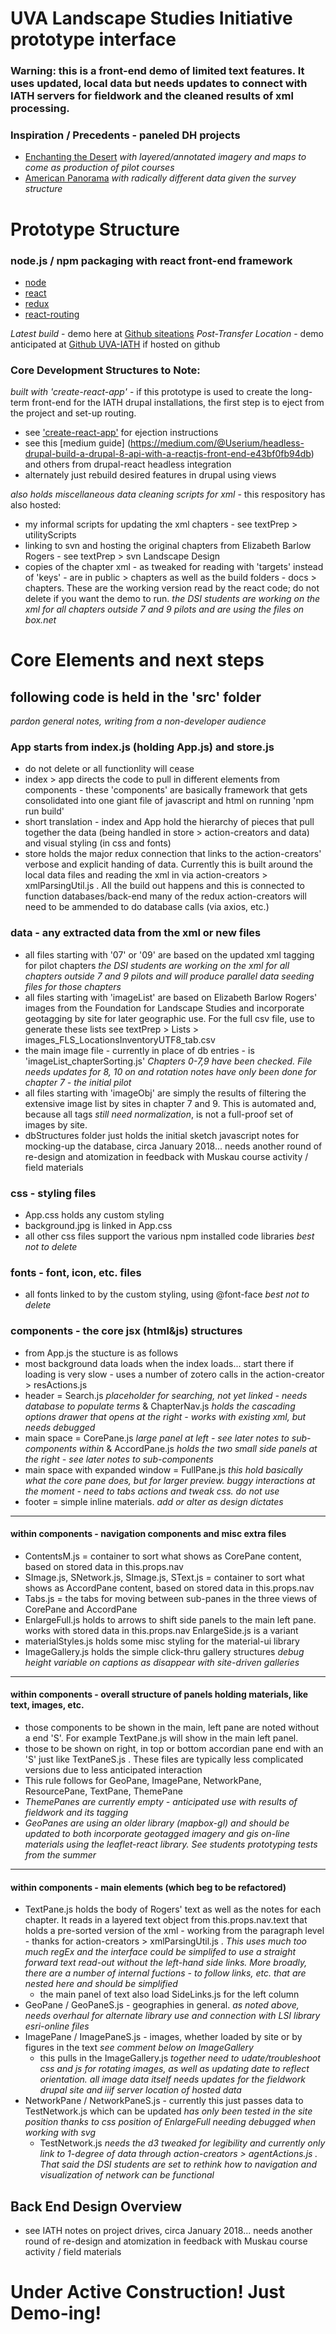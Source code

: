 # UVA Landscape Studies Initiative prototype interface

### Warning: this is a front-end demo of limited text features. It uses updated, local data but needs updates to connect with IATH servers for fieldwork and the cleaned results of xml processing.

### Inspiration / Precedents - paneled DH projects
+ [Enchanting the Desert](http://www.enchantingthedesert.com/home/) *with layered/annotated imagery and maps to come as production of pilot courses*
+ [American Panorama](http://dsl.richmond.edu/panorama/) *with radically different data given the survey structure*

# Prototype Structure
### node.js / npm packaging with react front-end framework
+ [node](https://nodejs.org/)
+ [react](https://reactjs.org/)
+ [redux](https://redux.js.org/)
+ [react-routing](https://reacttraining.com/react-router/)


*Latest build* - demo here at [Github siteations](https://siteations.github.io/uva-lsi/)
*Post-Transfer Location* - demo anticipated at [Github UVA-IATH](https://UVA-IATH.github.io/uva-lsi/) if hosted on github

### Core Development Structures to Note: 

*built with 'create-react-app'* - if this prototype is used to create the long-term front-end for the IATH drupal installations, the first step is to eject from the project and set-up routing.
+ see ['create-react-app'](https://github.com/facebook/create-react-app) for ejection instructions
+ see this [medium guide] (https://medium.com/@Userium/headless-drupal-build-a-drupal-8-api-with-a-reactjs-front-end-e43bf0fb94db) and others from drupal-react headless integration 
+ alternately just rebuild desired features in drupal using views 

*also holds miscellaneous data cleaning scripts for xml* - this respository has also hosted: 
+ my informal scripts for updating the xml chapters - see textPrep > utilityScripts
+ linking to svn and hosting the original chapters from Elizabeth Barlow Rogers - see textPrep > svn Landscape Design
+ copies of the chapter xml - as tweaked for reading with 'targets' instead of 'keys' - are in public > chapters as well as the build folders - docs > chapters. These are the working version read by the react code; do not delete if you want the demo to run. *the DSI students are working on the xml for all chapters outside 7 and 9 pilots and are using the files on box.net*


# Core Elements and next steps 
## following code is held in the 'src' folder
*pardon general notes, writing from a non-developer audience*

### App starts from index.js (holding App.js) and store.js
+ do not delete or all functionlity will cease
+ index > app directs the code to pull in different elements from components - these 'components' are basically framework that gets consolidated into one giant file of javascript and html on running 'npm run build'
+ short translation - index and App hold the hierarchy of pieces that pull together the data (being handled in store > action-creators and data) and visual styling (in css and fonts)
+ store holds the major redux connection that links to the action-creators' verbose and explicit handing of data. Currently this is built around the local data files and reading the xml in via action-creators > xmlParsingUtil.js . All the build out happens and this is connected to function databases/back-end many of the redux action-creators will need to be ammended to do database calls (via axios, etc.)

### data - any extracted data from the xml or new files
+ all files starting with '07' or '09' are based on the updated xml tagging for pilot chapters *the DSI students are working on the xml for all chapters outside 7 and 9 pilots and will produce parallel data seeding files for those chapters*
+ all files starting with 'imageList' are based on Elizabeth Barlow Rogers' images from the Foundation for Landscape Studies and incorporate geotagging by site for later geographic use. For the full csv file, use to generate these lists see textPrep > Lists > images_FLS_LocationsInventoryUTF8_tab.csv 
+ the main image file - currently in place of db entries - is 'imageList_chapterSorting.js' *Chapters 0-7,9 have been checked. File needs updates for 8, 10 on and rotation notes have only been done for chapter 7 - the initial pilot* 
+ all files starting with 'imageObj' are simply the results of filtering the extensive image list by sites in chapter 7 and 9. This is automated and, because all tags *still need normalization*, is not a full-proof set of images by site.
+ dbStructures folder just holds the initial sketch javascript notes for mocking-up the database, circa January 2018... needs another round of re-design and atomization in feedback with Muskau course activity / field materials

### css - styling files
+ App.css holds any custom styling
+ background.jpg is linked in App.css
+ all other css files support the various npm installed code libraries *best not to delete*

### fonts - font, icon, etc. files
+ all fonts linked to by the custom styling, using @font-face *best not to delete*

### components - the core jsx (html&js) structures
+ from App.js the stucture is as follows
+ most background data loads when the index loads... start there if loading is very slow - uses a number of zotero calls in the action-creator > resActions.js
+ header = Search.js *placeholder for searching, not yet linked - needs database to populate terms* & ChapterNav.js *holds the cascading options drawer that opens at the right - works with existing xml, but needs debugged*
+ main space = CorePane.js *large panel at left - see later notes to sub-components within* & AccordPane.js *holds the two small side panels at the right - see later notes to sub-components*
+ main space with expanded window = FullPane.js *this hold basically what the core pane does, but for larger preview. buggy interactions at the moment - need to tabs actions and tweak css. do not use*
+ footer = simple inline materials. *add or alter as design dictates*
---

#### within components - navigation components and misc extra files
+ ContentsM.js = container to sort what shows as CorePane content, based on stored data in this.props.nav 
+ SImage.js, SNetwork.js, SImage.js, SText.js = container to sort what shows as AccordPane content, based on stored data in this.props.nav 
+ Tabs.js = the tabs for moving between sub-panes in the three views of CorePane and AccordPane
+ EnlargeFull.js holds to arrows to shift side panels to the main left pane. works with stored data in this.props.nav EnlargeSide.js is a variant
+ materialStyles.js holds some misc styling for the material-ui library
+ ImageGallery.js holds the simple click-thru gallery structures *debug height variable on captions as disappear with site-driven galleries*
---

#### within components - overall structure of panels holding materials, like text, images, etc.
+ those components to be shown in the main, left pane are noted without a end 'S'. For example TextPane.js will show in the main left panel.
+ those to be shown on right, in top or bottom accordian pane end with an 'S' just like TextPaneS.js . These files are typically less complicated versions due to less anticipated interaction
+ This rule follows for GeoPane, ImagePane, NetworkPane, ResourcePane, TextPane, ThemePane 
+ *ThemePanes are currently empty - anticipated use with results of fieldwork and its tagging*
+ *GeoPanes are using an older library (mapbox-gl) and should be updated to both incorporate geotagged imagery and gis on-line materials using the leaflet-react library. See students prototyping tests from the summer*
---

#### within components - main elements (which beg to be refactored)
+ TextPane.js holds the body of Rogers' text as well as the notes for each chapter. It reads in a layered text object from this.props.nav.text that holds a pre-sorted version of the xml - working from the paragraph level - thanks for action-creators > xmlParsingUtil.js . *This uses much too much regEx and the interface could be simplifed to use a straight forward text read-out without the left-hand side links. More broadly, there are a number of internal fuctions - to follow links, etc. that are nested here and should be simplified*
  + the main panel of text also load SideLinks.js for the left column
+ GeoPane / GeoPaneS.js - geographies in general. *as noted above, needs overhaul for alternate library use and connection with LSI library esri-online files*
+ ImagePane / ImagePaneS.js - images, whether loaded by site or by figures in the text *see comment below on ImageGallery*
  + this pulls in the ImageGallery.js *together need to udate/troubleshoot css and js for rotating images, as well as updating date to reflect orientation. all image data itself needs updates for the fieldwork drupal site and iiif server location of hosted data*
+ NetworkPane / NetworkPaneS.js - currently this just passes data to TestNetwork.js which can be updated *has only been tested in the site position thanks to css position of EnlargeFull needing debugged when working with svg*
  + TestNetwork.js *needs the d3 tweaked for legibility and currently only link to 1-degree of data through action-creators > agentActions.js . That said the DSI students are set to rethink how to navigation and visualization of network can be functional*

## Back End Design Overview
+ see IATH notes on project drives, circa January 2018... needs another round of re-design and atomization in feedback with Muskau course activity / field materials 

# Under Active Construction! Just Demo-ing!

